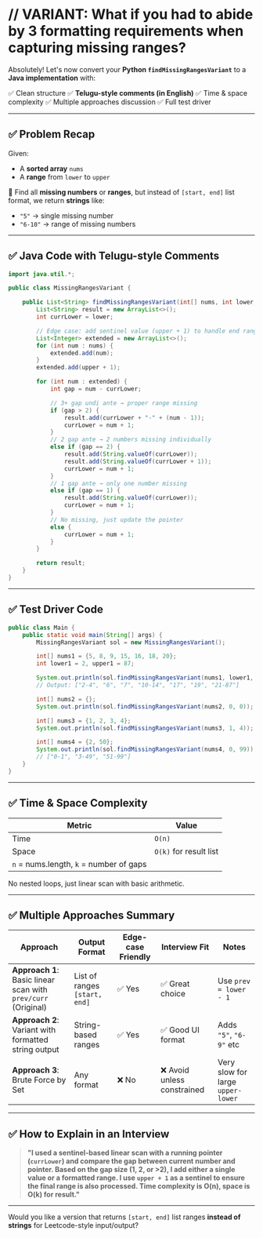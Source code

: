 # // VARIANT: What if you had to abide by 3 formatting requirements when capturing missing ranges?

Absolutely! Let's now convert your **Python `findMissingRangesVariant`** to a **Java implementation** with:

✅ Clean structure
✅ **Telugu-style comments (in English)**
✅ Time & space complexity
✅ Multiple approaches discussion
✅ Full test driver

---

## ✅ Problem Recap

Given:

* A **sorted array** `nums`
* A **range** from `lower` to `upper`

🧠 Find all **missing numbers** or **ranges**, but instead of `[start, end]` list format, we return **strings** like:

* `"5"` → single missing number
* `"6-10"` → range of missing numbers

---

## ✅ Java Code with Telugu-style Comments

```java
import java.util.*;

public class MissingRangesVariant {

    public List<String> findMissingRangesVariant(int[] nums, int lower, int upper) {
        List<String> result = new ArrayList<>();
        int currLower = lower;

        // Edge case: add sentinel value (upper + 1) to handle end range
        List<Integer> extended = new ArrayList<>();
        for (int num : nums) {
            extended.add(num);
        }
        extended.add(upper + 1);

        for (int num : extended) {
            int gap = num - currLower;

            // 3+ gap undi ante → proper range missing
            if (gap > 2) {
                result.add(currLower + "-" + (num - 1));
                currLower = num + 1;
            }
            // 2 gap ante → 2 numbers missing individually
            else if (gap == 2) {
                result.add(String.valueOf(currLower));
                result.add(String.valueOf(currLower + 1));
                currLower = num + 1;
            }
            // 1 gap ante → only one number missing
            else if (gap == 1) {
                result.add(String.valueOf(currLower));
                currLower = num + 1;
            }
            // No missing, just update the pointer
            else {
                currLower = num + 1;
            }
        }

        return result;
    }
}
```

---

## ✅ Test Driver Code

```java
public class Main {
    public static void main(String[] args) {
        MissingRangesVariant sol = new MissingRangesVariant();

        int[] nums1 = {5, 8, 9, 15, 16, 18, 20};
        int lower1 = 2, upper1 = 87;

        System.out.println(sol.findMissingRangesVariant(nums1, lower1, upper1));
        // Output: ["2-4", "6", "7", "10-14", "17", "19", "21-87"]

        int[] nums2 = {};
        System.out.println(sol.findMissingRangesVariant(nums2, 0, 0)); // ["0"]

        int[] nums3 = {1, 2, 3, 4};
        System.out.println(sol.findMissingRangesVariant(nums3, 1, 4)); // []

        int[] nums4 = {2, 50};
        System.out.println(sol.findMissingRangesVariant(nums4, 0, 99)); 
        // ["0-1", "3-49", "51-99"]
    }
}
```

---

## ✅ Time & Space Complexity

| Metric                                  | Value                  |
| --------------------------------------- | ---------------------- |
| Time                                    | `O(n)`                 |
| Space                                   | `O(k)` for result list |
| `n` = nums.length, `k` = number of gaps |                        |

No nested loops, just linear scan with basic arithmetic.

---

## ✅ Multiple Approaches Summary

| Approach                                                      | Output Format                 | Edge-case Friendly | Interview Fit              | Notes                             |
| ------------------------------------------------------------- | ----------------------------- | ------------------ | -------------------------- | --------------------------------- |
| **Approach 1**: Basic linear scan with `prev/curr` (Original) | List of ranges `[start, end]` | ✅ Yes              | ✅ Great choice             | Use `prev = lower - 1`            |
| **Approach 2**: Variant with formatted string output          | String-based ranges           | ✅ Yes              | ✅ Good UI format           | Adds `"5"`, `"6-9"` etc           |
| **Approach 3**: Brute Force by Set                            | Any format                    | ❌ No               | ❌ Avoid unless constrained | Very slow for large `upper-lower` |

---

## ✅ How to Explain in an Interview

> **"I used a sentinel-based linear scan with a running pointer (`currLower`) and compare the gap between current number and pointer. Based on the gap size (1, 2, or >2), I add either a single value or a formatted range. I use `upper + 1` as a sentinel to ensure the final range is also processed. Time complexity is O(n), space is O(k) for result."**

---

Would you like a version that returns `[start, end]` list ranges **instead of strings** for Leetcode-style input/output?
